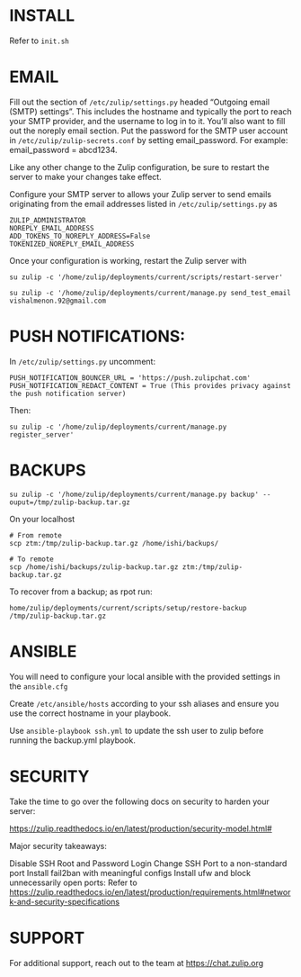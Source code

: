 # INSTALL

Refer to `init.sh`

# EMAIL

Fill out the section of `/etc/zulip/settings.py` headed “Outgoing email (SMTP) settings”. 
This includes the hostname and typically the port to reach your SMTP provider, and the username to log in to it. 
You’ll also want to fill out the noreply email section.
Put the password for the SMTP user account in `/etc/zulip/zulip-secrets.conf` by setting email_password. For example: email_password = abcd1234.

Like any other change to the Zulip configuration, be sure to restart the server to make your changes take effect.

Configure your SMTP server to allows your Zulip server to send emails originating from the email addresses listed in `/etc/zulip/settings.py` as

```
ZULIP_ADMINISTRATOR
NOREPLY_EMAIL_ADDRESS 
ADD_TOKENS_TO_NOREPLY_ADDRESS=False
TOKENIZED_NOREPLY_EMAIL_ADDRESS
```

Once your configuration is working, restart the Zulip server with 

```
su zulip -c '/home/zulip/deployments/current/scripts/restart-server'
```


```
su zulip -c '/home/zulip/deployments/current/manage.py send_test_email vishalmenon.92@gmail.com
```

# PUSH NOTIFICATIONS:

In `/etc/zulip/settings.py` uncomment:

```
PUSH_NOTIFICATION_BOUNCER_URL = 'https://push.zulipchat.com'
PUSH_NOTIFICATION_REDACT_CONTENT = True (This provides privacy against the push notification server)
```

Then:

```
su zulip -c '/home/zulip/deployments/current/manage.py register_server'
```

# BACKUPS

```
su zulip -c '/home/zulip/deployments/current/manage.py backup' --ouput=/tmp/zulip-backup.tar.gz
```

On your localhost
```
# From remote
scp ztm:/tmp/zulip-backup.tar.gz /home/ishi/backups/

# To remote
scp /home/ishi/backups/zulip-backup.tar.gz ztm:/tmp/zulip-backup.tar.gz

```

To recover from a backup; as rpot run:

```
home/zulip/deployments/current/scripts/setup/restore-backup /tmp/zulip-backup.tar.gz
```

# ANSIBLE

You will need to configure your local ansible with the provided settings in the `ansible.cfg`

Create `/etc/ansible/hosts` according to your ssh aliases and ensure you use the correct hostname in your playbook.

Use `ansible-playbook ssh.yml` to update the ssh user to zulip before running the backup.yml playbook.

# SECURITY

Take the time to go over the following docs on security to harden your server:

https://zulip.readthedocs.io/en/latest/production/security-model.html#

Major security takeaways:

Disable SSH Root and Password Login
Change SSH Port to a non-standard port
Install fail2ban with meaningful configs
Install ufw and block unnecessarily open ports: Refer to https://zulip.readthedocs.io/en/latest/production/requirements.html#network-and-security-specifications

# SUPPORT

For additional support, reach out to the team at https://chat.zulip.org
